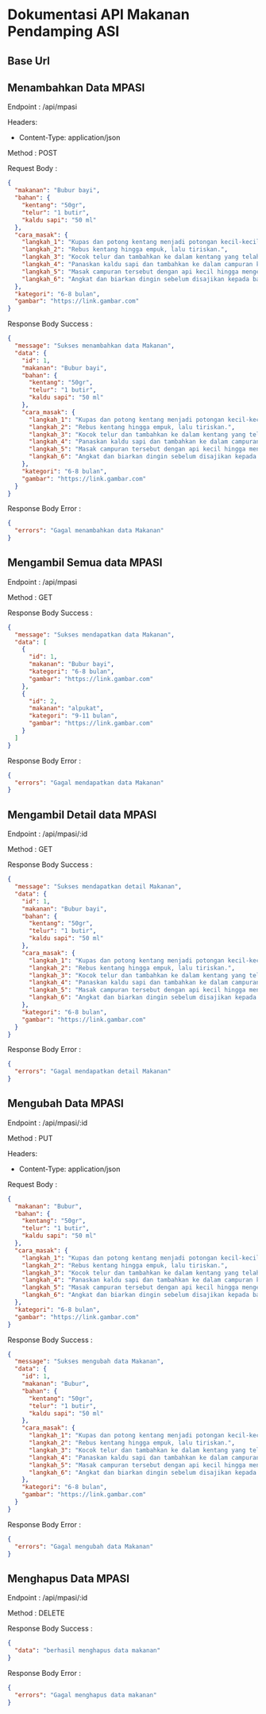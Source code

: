 # Dokumentasi API Makanan Pendamping ASI

## Base Url


## Menambahkan Data MPASI

Endpoint : /api/mpasi

Headers:

- Content-Type: application/json

Method : POST

Request Body :

```json
{
  "makanan": "Bubur bayi",
  "bahan": {
    "kentang": "50gr",
    "telur": "1 butir",
    "kaldu sapi": "50 ml"
  },
  "cara_masak": {
    "langkah_1": "Kupas dan potong kentang menjadi potongan kecil-kecil.",
    "langkah_2": "Rebus kentang hingga empuk, lalu tiriskan.",
    "langkah_3": "Kocok telur dan tambahkan ke dalam kentang yang telah dihaluskan.",
    "langkah_4": "Panaskan kaldu sapi dan tambahkan ke dalam campuran kentang dan telur. Aduk hingga merata.",
    "langkah_5": "Masak campuran tersebut dengan api kecil hingga mengental dan menjadi bubur yang lembut.",
    "langkah_6": "Angkat dan biarkan dingin sebelum disajikan kepada bayi."
  },
  "kategori": "6-8 bulan",
  "gambar": "https://link.gambar.com"
}
```

Response Body Success :

```json
{
  "message": "Sukses menambahkan data Makanan",
  "data": {
    "id": 1,
    "makanan": "Bubur bayi",
    "bahan": {
      "kentang": "50gr",
      "telur": "1 butir",
      "kaldu sapi": "50 ml"
    },
    "cara_masak": {
      "langkah_1": "Kupas dan potong kentang menjadi potongan kecil-kecil.",
      "langkah_2": "Rebus kentang hingga empuk, lalu tiriskan.",
      "langkah_3": "Kocok telur dan tambahkan ke dalam kentang yang telah dihaluskan.",
      "langkah_4": "Panaskan kaldu sapi dan tambahkan ke dalam campuran kentang dan telur. Aduk hingga merata.",
      "langkah_5": "Masak campuran tersebut dengan api kecil hingga mengental dan menjadi bubur yang lembut.",
      "langkah_6": "Angkat dan biarkan dingin sebelum disajikan kepada bayi."
    },
    "kategori": "6-8 bulan",
    "gambar": "https://link.gambar.com"
  }
}
```

Response Body Error :

```json
{
  "errors": "Gagal menambahkan data Makanan"
}
```

## Mengambil Semua data MPASI

Endpoint : /api/mpasi

Method : GET

Response Body Success :

```json
{
  "message": "Sukses mendapatkan data Makanan",
  "data": [
    {
      "id": 1,
      "makanan": "Bubur bayi",
      "kategori": "6-8 bulan",
      "gambar": "https://link.gambar.com"
    },
    {
      "id": 2,
      "makanan": "alpukat",
      "kategori": "9-11 bulan",
      "gambar": "https://link.gambar.com"
    }
  ]
}
```

Response Body Error :

```json
{
  "errors": "Gagal mendapatkan data Makanan"
}
```

## Mengambil Detail data MPASI

Endpoint : /api/mpasi/:id

Method : GET

Response Body Success :

```json
{
  "message": "Sukses mendapatkan detail Makanan",
  "data": {
    "id": 1,
    "makanan": "Bubur bayi",
    "bahan": {
      "kentang": "50gr",
      "telur": "1 butir",
      "kaldu sapi": "50 ml"
    },
    "cara_masak": {
      "langkah_1": "Kupas dan potong kentang menjadi potongan kecil-kecil.",
      "langkah_2": "Rebus kentang hingga empuk, lalu tiriskan.",
      "langkah_3": "Kocok telur dan tambahkan ke dalam kentang yang telah dihaluskan.",
      "langkah_4": "Panaskan kaldu sapi dan tambahkan ke dalam campuran kentang dan telur. Aduk hingga merata.",
      "langkah_5": "Masak campuran tersebut dengan api kecil hingga mengental dan menjadi bubur yang lembut.",
      "langkah_6": "Angkat dan biarkan dingin sebelum disajikan kepada bayi."
    },
    "kategori": "6-8 bulan",
    "gambar": "https://link.gambar.com"
  }
}
```

Response Body Error :

```json
{
  "errors": "Gagal mendapatkan detail Makanan"
}
```

## Mengubah Data MPASI

Endpoint : /api/mpasi/:id

Method : PUT

Headers:

- Content-Type: application/json

Request Body :

```json
{
  "makanan": "Bubur",
  "bahan": {
    "kentang": "50gr",
    "telur": "1 butir",
    "kaldu sapi": "50 ml"
  },
  "cara_masak": {
    "langkah_1": "Kupas dan potong kentang menjadi potongan kecil-kecil.",
    "langkah_2": "Rebus kentang hingga empuk, lalu tiriskan.",
    "langkah_3": "Kocok telur dan tambahkan ke dalam kentang yang telah dihaluskan.",
    "langkah_4": "Panaskan kaldu sapi dan tambahkan ke dalam campuran kentang dan telur. Aduk hingga merata.",
    "langkah_5": "Masak campuran tersebut dengan api kecil hingga mengental dan menjadi bubur yang lembut.",
    "langkah_6": "Angkat dan biarkan dingin sebelum disajikan kepada bayi."
  },
  "kategori": "6-8 bulan",
  "gambar": "https://link.gambar.com"
}
```

Response Body Success :

```json
{
  "message": "Sukses mengubah data Makanan",
  "data": {
    "id": 1,
    "makanan": "Bubur",
    "bahan": {
      "kentang": "50gr",
      "telur": "1 butir",
      "kaldu sapi": "50 ml"
    },
    "cara_masak": {
      "langkah_1": "Kupas dan potong kentang menjadi potongan kecil-kecil.",
      "langkah_2": "Rebus kentang hingga empuk, lalu tiriskan.",
      "langkah_3": "Kocok telur dan tambahkan ke dalam kentang yang telah dihaluskan.",
      "langkah_4": "Panaskan kaldu sapi dan tambahkan ke dalam campuran kentang dan telur. Aduk hingga merata.",
      "langkah_5": "Masak campuran tersebut dengan api kecil hingga mengental dan menjadi bubur yang lembut.",
      "langkah_6": "Angkat dan biarkan dingin sebelum disajikan kepada bayi."
    },
    "kategori": "6-8 bulan",
    "gambar": "https://link.gambar.com"
  }
}
```

Response Body Error :

```json
{
  "errors": "Gagal mengubah data Makanan"
}
```

## Menghapus Data MPASI

Endpoint : /api/mpasi/:id

Method : DELETE

Response Body Success :

```json
{
  "data": "berhasil menghapus data makanan"
}
```

Response Body Error :

```json
{
  "errors": "Gagal menghapus data makanan"
}
```
